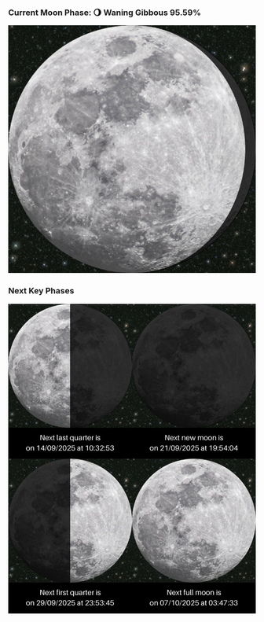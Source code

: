 ### Current Moon Phase: 🌖 Waning Gibbous 95.59%
![Moon Phase](moonphase.png)
### Next Key Phases
![Gallery](gallery.png)